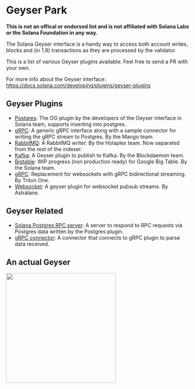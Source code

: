# Geyser Park

**This is not an offical or endorsed list and is not affiliated with Solana Labs or the Solana Foundation in any way.**

The Solana Geyser interface is a handy way to access both account writes, blocks and (in 1.9) transactions as they are processed by the validator.

This is a list of various Geyser plugins available. Feel free to send a PR with your own.

For more info about the Geyser interface: https://docs.solana.com/developing/plugins/geyser-plugins

## Geyser Plugins

 * [Postgres](https://github.com/solana-labs/solana-accountsdb-plugin-postgres): The OG plugin by the developers of the Geyser interface in Solana team, supports inserting into postgres.
 * [gRPC](https://github.com/ckamm/solana-accountsdb-connector): A generic gRPC interface along with a sample connector for writing the gRPC stream to Postgres. By the Mango team.
 * [RabbitMQ](https://github.com/holaplex/indexer-geyser-plugin): A RabbitMQ writer. By the Holaplex team. Now separated from the rest of the indexer.
 * [Kafka](https://github.com/Blockdaemon/solana-accountsdb-plugin-kafka): A Geyser plugin to publish to Kafka. By the Blockdaemon team.
 * [Bigtable](https://github.com/lijunwangs/solana-accountsdb-plugin-bigtable): WIP progress (non production ready) for Google Big Table. By the Solana team.
 * [gRPC](https://github.com/rpcpool/solana-geyser-grpc): Replacement for websockets with gRPC bidirectional streaming. By Triton One.
 * [Websocket](https://github.com/Astralane/geyser-websocket-plugin): A geyser plugin for websocket pubsub streams. By Astralane.

## Geyser Related

 * [Solana Postgres RPC server](https://github.com/lijunwangs/solana-postgres-rpc-server): A server to respond to RPC requests via Postgres data written by the Postgres plugin.
 * [gRPC connector](https://github.com/ckamm/solana-accountsdb-connector/tree/master/connector-mango): A connector that connects to gRPC plugin to parse data received.

## An actual Geyser

<img src="https://user-images.githubusercontent.com/5172293/158663966-af7fedb8-e581-4176-8191-33884ff3389a.png" height="300"/>
